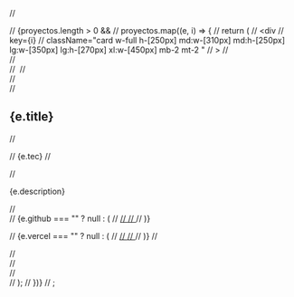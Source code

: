 // <div className="w-full  flex  flex-wrap justify-evenly items-center">
// {proyectos.length > 0 &&
// proyectos.map((e, i) => {
// return (
// <div
// key={i}
// className="card w-full h-[250px] md:w-[310px] md:h-[250px] lg:w-[350px] lg:h-[270px] xl:w-[450px] mb-2 mt-2 "
// >
// <div className="card-inner ">
// <div className="card-front">
// <img src={e.img} alt="" className="ShadowEffect" />
// </div>
// <div className="card-back border-sky-500 md:border-2 text-center">
// <h2 className=" text-lg lg:text-xl font-bold">{e.title}</h2>
// <p className="text-base lg:text-lg text-sky-500 font-semibold">
// {e.tec}
// </p>
// <p className="text-sm lg:text-base p-2">{e.description}</p>
// <div className="w-full  flex justify-evenly items-center mb-2">
// {e.github === "" ? null : (
// <a href={e.github}>
// <FaGithub className="hover:text-sky-500 hover:scale-125 duration-1000 text-3xl" />
// </a>
// )}

// {e.vercel === "" ? null : (
// <a href={e.vercel}>
// <IoLogoVercel className="hover:text-sky-500 hover:scale-125 duration-1000 text-3xl" />
// </a>
// )}
// </div>
// </div>
// </div>
// </div>
// );
// })}
// </div>;
